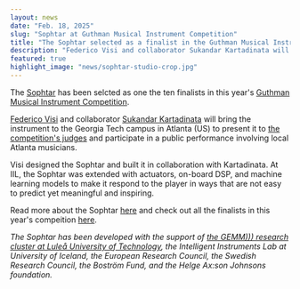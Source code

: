 ```yaml
---
layout: news
date: "Feb. 18, 2025"
slug: "Sophtar at Guthman Musical Instrument Competition"
title: "The Sophtar selected as a finalist in the Guthman Musical Instrument Competition"
description: "Federico Visi and collaborator Sukandar Kartadinata will bring the Sophtar to Atlanta (US) to compete in the final round of the 2025 Guthman Musical Instrument Competition"
featured: true
highlight_image: "news/sophtar-studio-crop.jpg"
---
```


<script>
	import CaptionedImage from "../../components/Images/CaptionedImage.svelte"
  import YouTube from "../../components/Video/EmbedYouTube.svelte"
</script>

The [Sophtar](https://iil.is/research/sophtar) has been selcted as one the ten finalists in this year's [Guthman Musical Instrument Competition](https://guthman.gatech.edu).

[Federico Visi](https://iil.is/people#federico-visi) and collaborator [Sukandar Kartadinata](https://www.glui.de/wp/) will bring the instrument to the Georgia Tech campus in Atlanta (US) to present it to [the competition's judges](https://guthman.gatech.edu/judges-2025) and participate in a public performance involving local Atlanta musicians.

<CaptionedImage
  src="news/sophtar-studio-crop.jpg"
  alt="The Sophtar being played on a white table by a window. There are many cables connecting the instrument to other devices."
  caption="The Sophtar being played."/>

Visi designed the Sophtar and built it in collaboration with Kartadinata. At IIL, the Sophtar was extended with actuators, on-board DSP, and machine learning models to make it respond to the player in ways that are not easy to predict yet meaningful and inspiring. 

<YouTube
  id="8jfT23OIyD0" 
  caption="Exploring the Sophtar."/>

Read more about the Sophtar [here](https://www.federicovisi.com/the-sophtar/) and check out all the finalists in this year's compeition [here](https://guthman.gatech.edu/2025-finalists).


*The Sophtar has been developed with the support of [the GEMM))) research cluster at Luleå University of Technology](https://www.ltu.se/en/research/research-subjects/music-performance/research-projects/research-projects/2023-12-12-gemm), the Intelligent Instruments Lab at University of Iceland, the European Research Council, the Swedish Research Council, the Boström Fund, and the Helge Ax:son Johnsons foundation.*